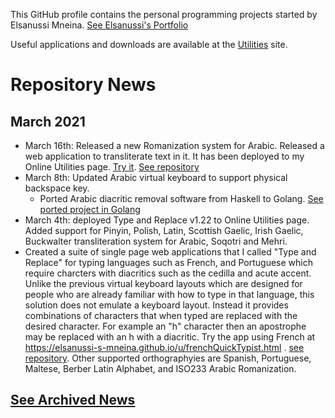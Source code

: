 This GitHub profile contains the personal programming projects started by Elsanussi Mneina. [See Elsanussi's Portfolio](https://elsanussi-s-mneina.github.io/)

Useful applications and downloads are available at the [Utilities](https://elsanussi-s-mneina.github.io/u/) site.

# Repository News
## March 2021
- March 16th: Released a new Romanization system for Arabic. Released a web application to transliterate text in it. It has been deployed to my Online Utilities page. [Try it](https://elsanussi-s-mneina.github.io/u/artranslit_hslash.html). [See repository](https://github.com/elsanussi-s-mneina/h-slash-arabic-romanization-html-js)
- March 8th: Updated Arabic virtual keyboard to support physical backspace key.
  - Ported Arabic diacritic removal software from Haskell to Golang. [See ported project in Golang](https://github.com/elsanussi-s-mneina/remove-arabic-diacritics-by-golang)
- March 4th: deployed Type and Replace v1.22 to Online Utilities page. Added support for Pinyin, Polish, Latin, Scottish Gaelic, Irish Gaelic, Buckwalter transliteration system for Arabic, Soqotri and Mehri.
- Created a suite of single page web applications that I called "Type and Replace" for typing languages such as French, and Portuguese which require charcters with diacritics such as the cedilla and acute accent. Unlike the previous virtual keyboard layouts which are designed for people who are already familiar with how to type in that language, this solution does not emulate a keyboard layout. Instead it provides combinations of characters that when typed are replaced with the desired character. For example an "h" character then an apostrophe may be replaced with an h with a diacritic. Try the app using French at https://elsanussi-s-mneina.github.io/u/frenchQuickTypist.html . [see repository](https://github.com/elsanussi-s-mneina/type-and-replace-html-js). Other supported orthographyies are Spanish, Portuguese, Maltese, Berber Latin Alphabet, and ISO233 Arabic Romanization.
## [See Archived News](old-news.md)